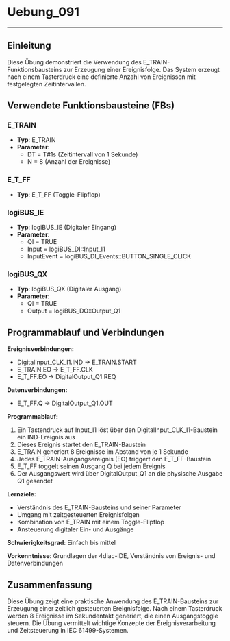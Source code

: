 # Uebung_091

* * * * * * * * * *

## Einleitung
Diese Übung demonstriert die Verwendung des E_TRAIN-Funktionsbausteins zur Erzeugung einer Ereignisfolge. Das System erzeugt nach einem Tasterdruck eine definierte Anzahl von Ereignissen mit festgelegten Zeitintervallen.

## Verwendete Funktionsbausteine (FBs)

### E_TRAIN
- **Typ**: E_TRAIN
- **Parameter**: 
  - DT = T#1s (Zeitintervall von 1 Sekunde)
  - N = 8 (Anzahl der Ereignisse)

### E_T_FF
- **Typ**: E_T_FF (Toggle-Flipflop)

### logiBUS_IE
- **Typ**: logiBUS_IE (Digitaler Eingang)
- **Parameter**:
  - QI = TRUE
  - Input = logiBUS_DI::Input_I1
  - InputEvent = logiBUS_DI_Events::BUTTON_SINGLE_CLICK

### logiBUS_QX
- **Typ**: logiBUS_QX (Digitaler Ausgang)
- **Parameter**:
  - QI = TRUE
  - Output = logiBUS_DO::Output_Q1

## Programmablauf und Verbindungen

**Ereignisverbindungen:**
- DigitalInput_CLK_I1.IND → E_TRAIN.START
- E_TRAIN.EO → E_T_FF.CLK
- E_T_FF.EO → DigitalOutput_Q1.REQ

**Datenverbindungen:**
- E_T_FF.Q → DigitalOutput_Q1.OUT

**Programmablauf:**
1. Ein Tastendruck auf Input_I1 löst über den DigitalInput_CLK_I1-Baustein ein IND-Ereignis aus
2. Dieses Ereignis startet den E_TRAIN-Baustein
3. E_TRAIN generiert 8 Ereignisse im Abstand von je 1 Sekunde
4. Jedes E_TRAIN-Ausgangsereignis (EO) triggert den E_T_FF-Baustein
5. E_T_FF toggelt seinen Ausgang Q bei jedem Ereignis
6. Der Ausgangswert wird über DigitalOutput_Q1 an die physische Ausgabe Q1 gesendet

**Lernziele:**
- Verständnis des E_TRAIN-Bausteins und seiner Parameter
- Umgang mit zeitgesteuerten Ereignisfolgen
- Kombination von E_TRAIN mit einem Toggle-Flipflop
- Ansteuerung digitaler Ein- und Ausgänge

**Schwierigkeitsgrad**: Einfach bis mittel

**Vorkenntnisse**: Grundlagen der 4diac-IDE, Verständnis von Ereignis- und Datenverbindungen

## Zusammenfassung
Diese Übung zeigt eine praktische Anwendung des E_TRAIN-Bausteins zur Erzeugung einer zeitlich gesteuerten Ereignisfolge. Nach einem Tasterdruck werden 8 Ereignisse im Sekundentakt generiert, die einen Ausgangstoggle steuern. Die Übung vermittelt wichtige Konzepte der Ereignisverarbeitung und Zeitsteuerung in IEC 61499-Systemen.
